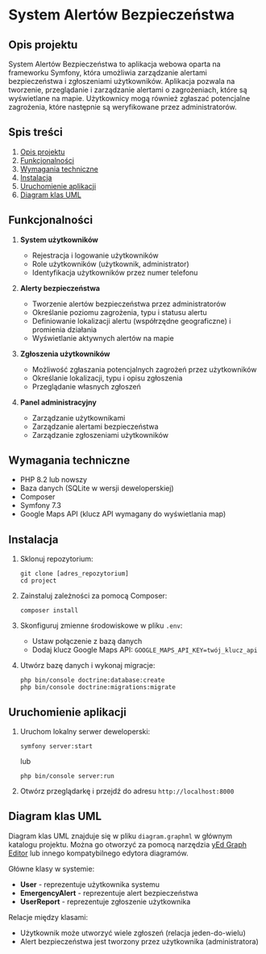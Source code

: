 # System Alertów Bezpieczeństwa

## Opis projektu
System Alertów Bezpieczeństwa to aplikacja webowa oparta na frameworku Symfony, która umożliwia zarządzanie alertami bezpieczeństwa i zgłoszeniami użytkowników. Aplikacja pozwala na tworzenie, przeglądanie i zarządzanie alertami o zagrożeniach, które są wyświetlane na mapie. Użytkownicy mogą również zgłaszać potencjalne zagrożenia, które następnie są weryfikowane przez administratorów.

## Spis treści
1. [Opis projektu](#opis-projektu)
2. [Funkcjonalności](#funkcjonalności)
3. [Wymagania techniczne](#wymagania-techniczne)
4. [Instalacja](#instalacja)
5. [Uruchomienie aplikacji](#uruchomienie-aplikacji)
6. [Diagram klas UML](#diagram-klas-uml)

## Funkcjonalności
1. **System użytkowników**
   - Rejestracja i logowanie użytkowników
   - Role użytkowników (użytkownik, administrator)
   - Identyfikacja użytkowników przez numer telefonu

2. **Alerty bezpieczeństwa**
   - Tworzenie alertów bezpieczeństwa przez administratorów
   - Określanie poziomu zagrożenia, typu i statusu alertu
   - Definiowanie lokalizacji alertu (współrzędne geograficzne) i promienia działania
   - Wyświetlanie aktywnych alertów na mapie

3. **Zgłoszenia użytkowników**
   - Możliwość zgłaszania potencjalnych zagrożeń przez użytkowników
   - Określanie lokalizacji, typu i opisu zgłoszenia
   - Przeglądanie własnych zgłoszeń

4. **Panel administracyjny**
   - Zarządzanie użytkownikami
   - Zarządzanie alertami bezpieczeństwa
   - Zarządzanie zgłoszeniami użytkowników

## Wymagania techniczne
- PHP 8.2 lub nowszy
- Baza danych (SQLite w wersji deweloperskiej)
- Composer
- Symfony 7.3
- Google Maps API (klucz API wymagany do wyświetlania map)

## Instalacja
1. Sklonuj repozytorium:
   ```
   git clone [adres_repozytorium]
   cd project
   ```

2. Zainstaluj zależności za pomocą Composer:
   ```
   composer install
   ```

3. Skonfiguruj zmienne środowiskowe w pliku `.env`:
   - Ustaw połączenie z bazą danych
   - Dodaj klucz Google Maps API: `GOOGLE_MAPS_API_KEY=twój_klucz_api`

4. Utwórz bazę danych i wykonaj migracje:
   ```
   php bin/console doctrine:database:create
   php bin/console doctrine:migrations:migrate
   ```

## Uruchomienie aplikacji
1. Uruchom lokalny serwer deweloperski:
   ```
   symfony server:start
   ```
   lub
   ```
   php bin/console server:run
   ```

2. Otwórz przeglądarkę i przejdź do adresu `http://localhost:8000`

## Diagram klas UML
Diagram klas UML znajduje się w pliku `diagram.graphml` w głównym katalogu projektu. Można go otworzyć za pomocą narzędzia [yEd Graph Editor](https://www.yworks.com/products/yed) lub innego kompatybilnego edytora diagramów.

Główne klasy w systemie:
- **User** - reprezentuje użytkownika systemu
- **EmergencyAlert** - reprezentuje alert bezpieczeństwa
- **UserReport** - reprezentuje zgłoszenie użytkownika

Relacje między klasami:
- Użytkownik może utworzyć wiele zgłoszeń (relacja jeden-do-wielu)
- Alert bezpieczeństwa jest tworzony przez użytkownika (administratora)
